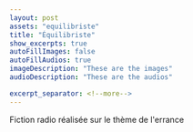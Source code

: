 ```yaml
---
layout: post
assets: "equilibriste"
title: "Équilibriste"
show_excerpts: true
autoFillImages: false
autoFillAudios: true
imageDescription: "These are the images"
audioDescription: "These are the audios"

excerpt_separator: <!--more-->
---
```


Fiction radio réalisée sur le thème de l'errance
<!--more-->
